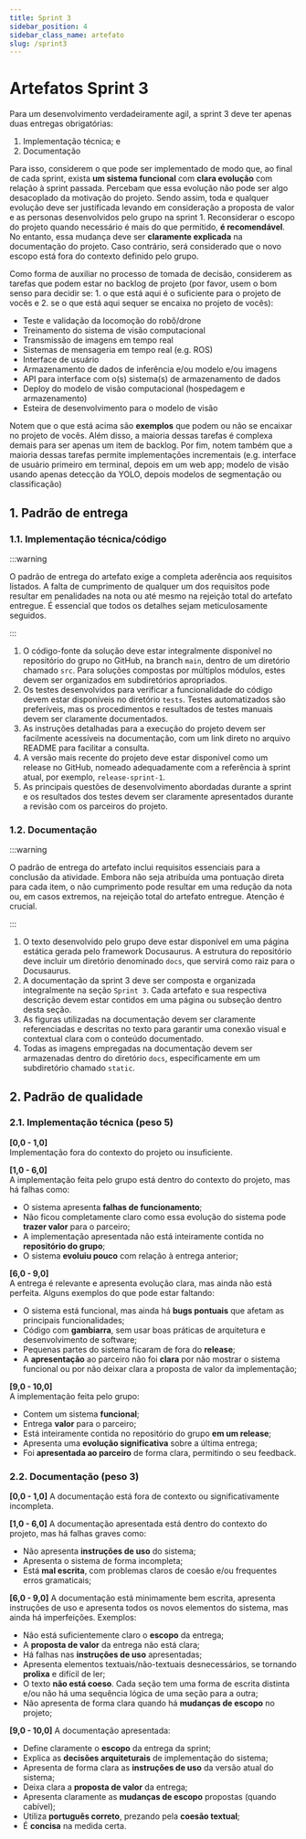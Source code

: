 ```yaml
---
title: Sprint 3
sidebar_position: 4
sidebar_class_name: artefato
slug: /sprint3
---
```


# Artefatos Sprint 3

Para um desenvolvimento verdadeiramente agil, a sprint 3 deve ter apenas duas
entregas obrigatórias:

1. Implementação técnica; e
2. Documentação

Para isso, considerem o que pode ser implementado de modo que, ao final de cada
sprint, exista **um sistema funcional** com **clara evolução** com relação à
sprint passada. Percebam que essa evolução não pode ser algo desacoplado da
motivação do projeto. Sendo assim, toda e qualquer evolução deve ser
justificada levando em consideração a proposta de valor e as personas
desenvolvidos pelo grupo na sprint 1. Reconsiderar o escopo do projeto quando
necessário é mais do que permitido, **é recomendável**. No entanto, essa
mudança deve ser **claramente explicada** na documentação do projeto. Caso
contrário, será considerado que o novo escopo está fora do contexto definido
pelo grupo.

Como forma de auxiliar no processo de tomada de decisão,
considerem as tarefas que podem estar no backlog de projeto (por favor, usem o
bom senso para decidir se: 1. o que está aqui é o suficiente para o projeto de
vocês e 2. se o que está aqui sequer se encaixa no projeto de vocês):

* Teste e validação da locomoção do robô/drone
* Treinamento do sistema de visão computacional
* Transmissão de imagens em tempo real
* Sistemas de mensageria em tempo real (e.g. ROS)
* Interface de usuário
* Armazenamento de dados de inferência e/ou modelo e/ou imagens
* API para interface com o(s) sistema(s) de armazenamento de dados
* Deploy do modelo de visão computacional (hospedagem e armazenamento)
* Esteira de desenvolvimento para o modelo de visão

Notem que o que está acima são **exemplos** que podem ou não se encaixar no
projeto de vocês. Além disso, a maioria dessas tarefas é complexa demais para
ser apenas um item de backlog. Por fim, notem também que a maioria dessas
tarefas permite implementações incrementais (e.g. interface de usuário primeiro
em terminal, depois em um web app; modelo de visão usando apenas detecção da
YOLO, depois modelos de segmentação ou classificação)

## 1. Padrão de entrega

### 1.1. Implementação técnica/código

:::warning

O padrão de entrega do artefato exige a completa aderência aos requisitos
listados. A falta de cumprimento de qualquer um dos requisitos pode resultar em
penalidades na nota ou até mesmo na rejeição total do artefato entregue. É
essencial que todos os detalhes sejam meticulosamente seguidos.

:::

1. O código-fonte da solução deve estar integralmente disponível no repositório
   do grupo no GitHub, na branch `main`, dentro de um diretório chamado `src`.
       Para soluções compostas por múltiplos módulos, estes devem ser
       organizados em subdiretórios apropriados.
2. Os testes desenvolvidos para verificar a funcionalidade do código devem
   estar disponíveis no diretório `tests`. Testes automatizados são
   preferíveis, mas os procedimentos e resultados de testes manuais devem ser
   claramente documentados.
3. As instruções detalhadas para a execução do projeto devem ser facilmente
   acessíveis na documentação, com um link direto no arquivo README para
   facilitar a consulta.
4. A versão mais recente do projeto deve estar disponível como um release no
   GitHub, nomeado adequadamente com a referência à sprint atual, por exemplo,
   `release-sprint-1`.
5. As principais questões de desenvolvimento abordadas durante a sprint e os
   resultados dos testes devem ser claramente apresentados durante a revisão
   com os parceiros do projeto.

### 1.2. Documentação

:::warning

O padrão de entrega do artefato inclui requisitos essenciais para a conclusão
da atividade. Embora não seja atribuída uma pontuação direta para cada item, o
não cumprimento pode resultar em uma redução da nota ou, em casos extremos, na
rejeição total do artefato entregue. Atenção é crucial.

:::

1. O texto desenvolvido pelo grupo deve estar disponível em uma página estática
   gerada pelo framework Docusaurus. A estrutura do repositório deve incluir um
   diretório denominado `docs`, que servirá como raiz para o Docusaurus.
2. A documentação da sprint 3 deve ser composta e organizada integralmente na
   seção `Sprint 3`. Cada artefato e sua respectiva descrição devem estar
   contidos em uma página ou subseção dentro desta seção.
3. As figuras utilizadas na documentação devem ser claramente referenciadas e
   descritas no texto para garantir uma conexão visual e contextual clara com o
   conteúdo documentado.
4. Todas as imagens empregadas na documentação devem ser armazenadas dentro do
   diretório `docs`, especificamente em um subdiretório chamado `static`.

## 2. Padrão de qualidade

### 2.1. Implementação técnica (peso 5)

**[0,0 - 1,0]**  
Implementação fora do contexto do projeto ou insuficiente.

**[1,0 - 6,0]**  
A implementação feita pelo grupo está dentro do contexto do projeto, mas há
falhas como:
* O sistema apresenta **falhas de funcionamento**;
* Não ficou completamente claro como essa evolução do sistema pode **trazer
valor** para o parceiro;
* A implementação apresentada não está inteiramente contida no **repositório do
grupo**;
* O sistema **evoluiu pouco** com relação à entrega anterior;

**[6,0 - 9,0]**  
A entrega é relevante e apresenta evolução clara, mas ainda não está perfeita.
Alguns exemplos do que pode estar faltando:
* O sistema está funcional, mas ainda há **bugs pontuais** que afetam as principais funcionalidades;
* Código com **gambiarra**, sem usar boas práticas de arquitetura e desenvolvimento de software;
* Pequenas partes do sistema ficaram de fora do **release**;
* A **apresentação** ao parceiro não foi **clara** por não mostrar o sistema
funcional ou por não deixar clara a proposta de valor da implementação;

**[9,0 - 10,0]**  
A implementação feita pelo grupo:
* Contem um sistema **funcional**;
* Entrega **valor** para o parceiro;
* Está inteiramente contida no repositório do grupo **em um release**; 
* Apresenta uma **evolução significativa** sobre a última entrega;
* Foi **apresentada ao parceiro** de forma clara, permitindo o seu feedback.

### 2.2. Documentação (peso 3)

**[0,0 - 1,0]**
A documentação está fora de contexto ou significativamente incompleta.

**[1,0 - 6,0]**
A documentação apresentada está dentro do contexto do projeto, mas há falhas
graves como:
* Não apresenta **instruções de uso** do sistema;
* Apresenta o sistema de forma incompleta;
* Está **mal escrita**, com problemas claros de coesão e/ou frequentes erros
gramaticais;

**[6,0 - 9,0]**
A documentação está minimamente bem escrita, apresenta instruções de uso e
apresenta todos os novos elementos do sistema, mas ainda há imperfeições.
Exemplos:
* Não está suficientemente claro o **escopo** da entrega;
* A **proposta de valor** da entrega não está clara;
* Há falhas nas **instruções de uso** apresentadas;
* Apresenta elementos textuais/não-textuais desnecessários, se tornando
**prolixa** e difícil de ler;
* O texto **não está coeso**. Cada seção tem uma forma de escrita distinta e/ou
não há uma sequência lógica de uma seção para a outra;
* Não apresenta de forma clara quando há **mudanças de escopo** no projeto;

**[9,0 - 10,0]**
A documentação apresentada:
* Define claramente o **escopo** da entrega da sprint;
* Explica as **decisões arquiteturais** de implementação do sistema;
* Apresenta de forma clara as **instruções de uso** da versão atual do sistema;
* Deixa clara a **proposta de valor** da entrega;
* Apresenta claramente as **mudanças de escopo** propostas (quando cabível);
* Utiliza **português correto**, prezando pela **coesão textual**;
* É **concisa** na medida certa.
